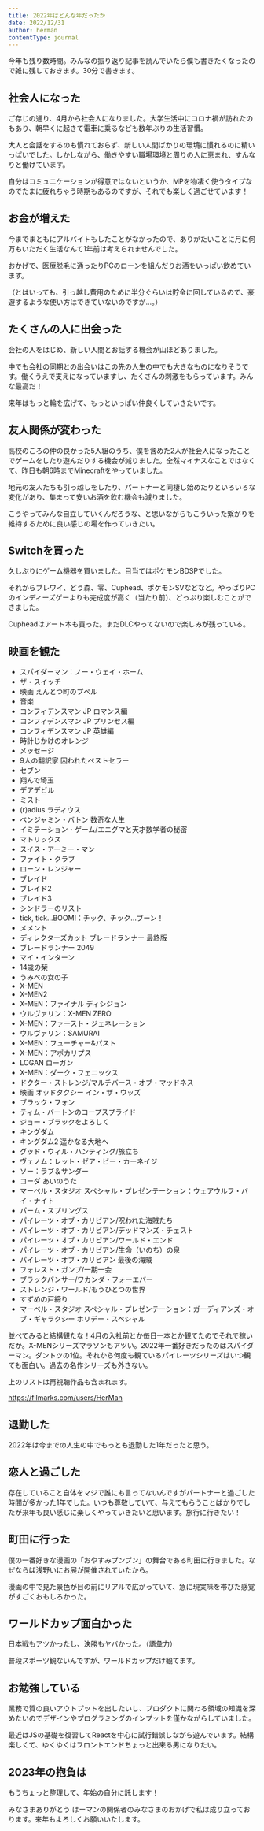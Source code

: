 ```yaml
---
title: 2022年はどんな年だったか
date: 2022/12/31
author: herman
contentType: journal
---
```


今年も残り数時間。みんなの振り返り記事を読んでいたら僕も書きたくなったので雑に残しておきます。30分で書きます。

## 社会人になった

ご存じの通り、4月から社会人になりました。大学生活中にコロナ禍が訪れたのもあり、朝早くに起きて電車に乗るなども数年ぶりの生活習慣。

大人と会話をするのも慣れておらず、新しい人間ばかりの環境に慣れるのに精いっぱいでした。しかしながら、働きやすい職場環境と周りの人に恵まれ、すんなりと働けています。

自分はコミュニケーションが得意ではないというか、MPを物凄く使うタイプなのでたまに疲れちゃう時期もあるのですが、それでも楽しく過ごせています！

## お金が増えた

今までまともにアルバイトもしたことがなかったので、ありがたいことに月に何万もいただく生活なんて1年前は考えられませんでした。

おかげで、医療脱毛に通ったりPCのローンを組んだりお酒をいっぱい飲めています。

（とはいっても、引っ越し費用のために半分ぐらいは貯金に回しているので、豪遊するような使い方はできていないのですが…。）

## たくさんの人に出会った

会社の人をはじめ、新しい人間とお話する機会が山ほどありました。

中でも会社の同期との出会いはこの先の人生の中でも大きなものになりそうです。働くうえで支えになっていますし、たくさんの刺激をもらっています。みんな最高だ！

来年はもっと輪を広げて、もっといっぱい仲良くしていきたいです。

## 友人関係が変わった

高校のころの仲の良かった5人組のうち、僕を含めた2人が社会人になったことでゲームをしたり遊んだりする機会が減りました。全然マイナスなことではなくて、昨日も朝6時までMinecraftをやっていました。

地元の友人たちも引っ越しをしたり、パートナーと同棲し始めたりといろいろな変化があり、集まって安いお酒を飲む機会も減りました。

こうやってみんな自立していくんだろうな、と思いながらもこういった繋がりを維持するために良い感じの場を作っていきたい。

## Switchを買った

久しぶりにゲーム機器を買いました。目当てはポケモンBDSPでした。

それからブレワイ、どう森、零、Cuphead、ポケモンSVなどなど。やっぱりPCのインディーズゲーよりも完成度が高く（当たり前）、どっぷり楽しむことができました。

Cupheadはアート本も買った。まだDLCやってないので楽しみが残っている。

## 映画を観た

 - スパイダーマン：ノー・ウェイ・ホーム
 - ザ・スイッチ
 - 映画 えんとつ町のプペル
 - 音楽
 - コンフィデンスマン JP ロマンス編
 - コンフィデンスマン JP プリンセス編
 - コンフィデンスマン JP 英雄編
 - 時計じかけのオレンジ
 - メッセージ
 - 9人の翻訳家 囚われたベストセラー
 - セブン
 - 翔んで埼玉
 - デアデビル
 - ミスト
 - (r)adius ラディウス
 - ベンジャミン・バトン 数奇な人生
 - イミテーション・ゲーム/エニグマと天才数学者の秘密
 - マトリックス
 - スイス・アーミー・マン
 - ファイト・クラブ
 - ローン・レンジャー
 - ブレイド
 - ブレイド2
 - ブレイド3
 - シンドラーのリスト
 - tick, tick…BOOM!：チック、チック…ブーン！
 - メメント
 - ディレクターズカット ブレードランナー 最終版
 - ブレードランナー 2049
 - マイ・インターン
 - 14歳の栞
 - うみべの女の子
 - X-MEN
 - X-MEN2
 - X-MEN：ファイナル ディシジョン
 - ウルヴァリン：X-MEN ZERO
 - X-MEN：ファースト・ジェネレーション
 - ウルヴァリン：SAMURAI
 - X-MEN：フューチャー&パスト
 - X-MEN：アポカリプス
 - LOGAN ローガン
 - X-MEN：ダーク・フェニックス
 - ドクター・ストレンジ/マルチバース・オブ・マッドネス
 - 映画 オッドタクシー イン・ザ・ウッズ
 - ブラック・フォン
 - ティム・バートンのコープスブライド
 - ジョー・ブラックをよろしく
 - キングダム
 - キングダム2 遥かなる大地へ
 - グッド・ウィル・ハンティング/旅立ち
 - ヴェノム：レット・ゼア・ビー・カーネイジ
 - ソー：ラブ＆サンダー
 - コーダ あいのうた
 - マーベル・スタジオ スペシャル・プレゼンテーション：ウェアウルフ・バイ・ナイト
 - パーム・スプリングス
 - パイレーツ・オブ・カリビアン/呪われた海賊たち
 - パイレーツ・オブ・カリビアン/デッドマンズ・チェスト
 - パイレーツ・オブ・カリビアン/ワールド・エンド
 - パイレーツ・オブ・カリビアン/生命（いのち）の泉
 - パイレーツ・オブ・カリビアン 最後の海賊
 - フォレスト・ガンプ/一期一会
 - ブラックパンサー/ワカンダ・フォーエバー
 - ストレンジ・ワールド/もうひとつの世界
 - すずめの戸締り
 - マーベル・スタジオ スペシャル・プレゼンテーション：ガーディアンズ・オブ・ギャラクシー ホリデー・スペシャル

並べてみると結構観たな！4月の入社前とか毎日一本とか観てたのでそれで稼いだか。X-MENシリーズマラソンもアツい。2022年一番好きだったのはスパイダーマン。ダントツの1位。それから何度も観ているパイレーツシリーズはいつ観ても面白い。過去の名作シリーズも外さない。

上のリストは再視聴作品も含まれます。

https://filmarks.com/users/HerMan

## 退勤した

2022年は今までの人生の中でもっとも退勤した1年だったと思う。

## 恋人と過ごした

存在していること自体をマジで誰にも言ってないんですがパートナーと過ごした時間が多かった1年でした。いつも尊敬していて、与えてもらうことばかりでしたが来年も良い感じに楽しくやっていきたいと思います。旅行に行きたい！

## 町田に行った

僕の一番好きな漫画の「おやすみプンプン」の舞台である町田に行きました。なぜならば浅野いにお展が開催されていたから。

漫画の中で見た景色が目の前にリアルで広がっていて、急に現実味を帯びた感覚がすごくおもしろかった。

## ワールドカップ面白かった

日本戦もアツかったし、決勝もヤバかった。（語彙力）

普段スポーツ観ないんですが、ワールドカップだけ観てます。

## お勉強している

業務で質の良いアウトプットを出したいし、プロダクトに関わる領域の知識を深めたいのでデザインやプログラミングのインプットを僅かながらしていました。

最近はJSの基礎を復習してReactを中心に試行錯誤しながら遊んでいます。結構楽しくて、ゆくゆくはフロントエンドちょっと出来る男になりたい。

## 2023年の抱負は

もうちょっと整理して、年始の自分に託します！

みなさまありがとう
はーマンの関係者のみなさまのおかげで私は成り立っております。来年もよろしくお願いいたします。
